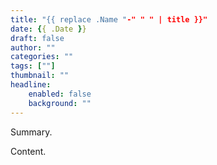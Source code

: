 ```yaml
---
title: "{{ replace .Name "-" " " | title }}"
date: {{ .Date }}
draft: false
author: ""
categories: ""
tags: [""]
thumbnail: ""
headline: 
    enabled: false
    background: ""
---
```


Summary.

<!--more--> 

Content.